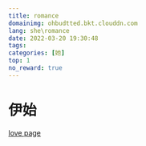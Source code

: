 ```yaml
---
title: romance
domainimg: ohbudtted.bkt.clouddn.com
lang: she\romance
date: 2022-03-20 19:30:48
tags:
categories: [她]
top: 1
no_reward: true
---
```

# 伊始
<a href="/self/love/index.html" target="_blank">love page</a>
